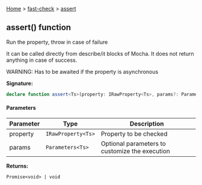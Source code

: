[Home](/) &gt; [fast-check](../fast-check.md) &gt; [assert](assert_3.md)

## assert() function

Run the property, throw in case of failure

It can be called directly from describe/it blocks of Mocha. It does not return anything in case of success.

WARNING: Has to be awaited if the property is asynchronous

<b>Signature:</b>

```typescript
declare function assert<Ts>(property: IRawProperty<Ts>, params?: Parameters<Ts>): Promise<void> | void;
```

#### Parameters

|  Parameter | Type | Description |
|  --- | --- | --- |
|  property | <code>IRawProperty&lt;Ts&gt;</code> | Property to be checked |
|  params | <code>Parameters&lt;Ts&gt;</code> | Optional parameters to customize the execution |

<b>Returns:</b>

`Promise<void> | void`

